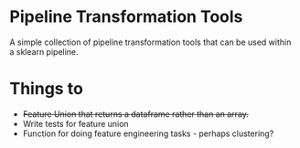 # Pipeline Transformation Tools

A simple collection of pipeline transformation tools that can be used within a sklearn pipeline.

# Things to

- ~~Feature Union that returns a dataframe rather than an array.~~
- Write tests for feature union 
- Function for doing feature engineering tasks - perhaps clustering?